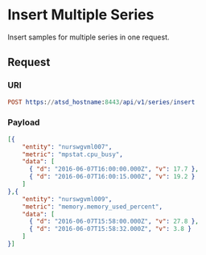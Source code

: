 # Insert Multiple Series

Insert samples for multiple series in one request.

## Request 

### URI

```elm
POST https://atsd_hostname:8443/api/v1/series/insert
```

### Payload

```json
[{
    "entity": "nurswgvml007",
    "metric": "mpstat.cpu_busy",
    "data": [
      { "d": "2016-06-07T16:00:00.000Z", "v": 17.7 },
	  { "d": "2016-06-07T16:00:15.000Z", "v": 19.2 }
    ]
},{
    "entity": "nurswgvml009",
    "metric": "memory.memory_used_percent",
    "data": [
      { "d": "2016-06-07T15:58:00.000Z", "v": 27.8 },
	  { "d": "2016-06-07T15:58:32.000Z", "v": 3.8 }
    ]
}]
```
